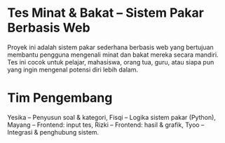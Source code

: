 # Tes Minat & Bakat – Sistem Pakar Berbasis Web
Proyek ini adalah sistem pakar sederhana berbasis web yang bertujuan membantu pengguna mengenali minat dan bakat mereka secara mandiri. Tes ini cocok untuk pelajar, mahasiswa, orang tua, guru, atau siapa pun yang ingin mengenal potensi diri lebih dalam.

# Tim Pengembang
Yesika – Penyusun soal & kategori,
Fisqi – Logika sistem pakar (Python),
Mayang – Frontend: input tes,
Rizki – Frontend: hasil & grafik,
Tyoo – Integrasi & penghubung sistem.
